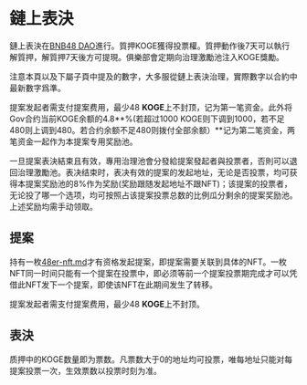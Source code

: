 # 鏈上表決

鏈上表決在[BNB48 DAO](https://www.bnb48.club)進行。質押KOGE獲得投票權。質押動作後7天可以執行解質押，解質押7天後方可提現。俱樂部會定期向治理激勵池注入KOGE獎勵。

注意本頁以及下屬子頁中提及的數字，大多服從鏈上表決治理，實際數字以合約中最新數字爲準。

提案发起者需支付提案费用，最少48 **KOGE**上不封顶，记为第一笔资金。此外将Gov合约当前KOGE余额的4.8**%(若超过1000 KOGE则下调到1000，若不足480则上调到480。若合约余额不足480则拨付全部余额）**记为第二笔资金，两笔资金一起作为本提案专用奖励池。

一旦提案表決結束且有效，專用治理池會分發給提案發起者與投票者，否則可以退回治理激勵池。表决结束时，表决有效的提案的发起地址，无论是否投票，均可获得本提案奖励池的8%作为奖励(奖励跟随发起地址不跟NFT)；该提案的投票者，无论投了哪一个选项，均可按照占该提案投票总数的比例瓜分剩余的提案奖励池。上述奖励均需手动领取。

## 提案

持有一枚[48er-nft.md](48er-nft.md "mention")才有资格发起提案，即提案需要关联到具体的NFT。一枚NFT同一时间只能有一个提案在投票中，即必须等前一个提案投票期完成才可以凭借此NFT发下一个提案，即使该NFT在此期间发生了转移。

提案发起者需支付提案费用，最少48 **KOGE**上不封顶。

## 表決

质押中的KOGE数量即为票数。凡票数大于0的地址均可投票，唯每地址只能对每提案投票一次，生效票数以投票时刻为准。

